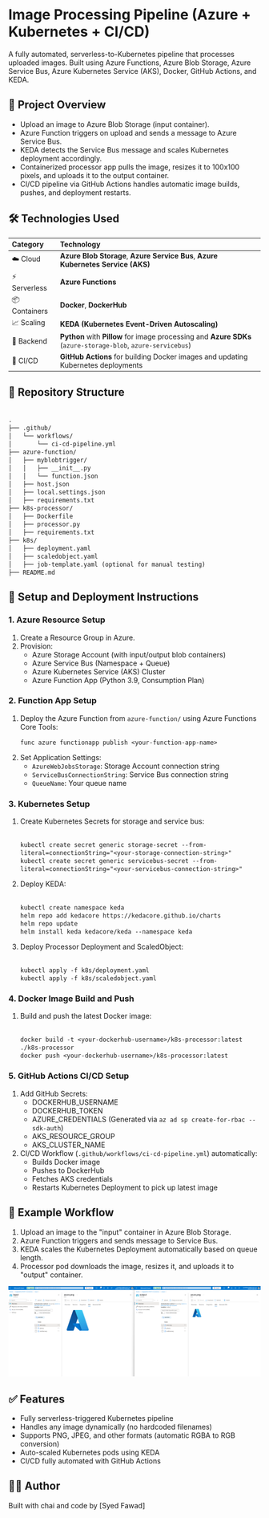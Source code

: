 <h1>Image Processing Pipeline (Azure + Kubernetes + CI/CD)</h1>

<p>A fully automated, serverless-to-Kubernetes pipeline that processes uploaded images. Built using Azure Functions, Azure Blob Storage, Azure Service Bus, Azure Kubernetes Service (AKS), Docker, GitHub Actions, and KEDA.</p>

<h2>🚀 Project Overview</h2>

<ul>
<li>Upload an image to Azure Blob Storage (input container).</li>
<li>Azure Function triggers on upload and sends a message to Azure Service Bus.</li>
<li>KEDA detects the Service Bus message and scales Kubernetes deployment accordingly.</li>
<li>Containerized processor app pulls the image, resizes it to 100x100 pixels, and uploads it to the output container.</li>
<li>CI/CD pipeline via GitHub Actions handles automatic image builds, pushes, and deployment restarts.</li>
</ul>

<h2>🛠️ Technologies Used</h2>

| Category | Technology |
|:---|:---|
| ☁️ Cloud | **Azure Blob Storage**, **Azure Service Bus**, **Azure Kubernetes Service (AKS)** |
| ⚡ Serverless | **Azure Functions** |
| 📦 Containers | **Docker**, **DockerHub** |
| 📈 Scaling | **KEDA (Kubernetes Event-Driven Autoscaling)** |
| 🐍 Backend | **Python** with **Pillow** for image processing and **Azure SDKs** (`azure-storage-blob`, `azure-servicebus`) |
| 🔁 CI/CD | **GitHub Actions** for building Docker images and updating Kubernetes deployments |

<h2>📂 Repository Structure</h2>

<pre><code>
.
├── .github/
│   └── workflows/
│       └── ci-cd-pipeline.yml
├── azure-function/
│   ├── myblobtrigger/
│   │   ├── __init__.py
│   │   └── function.json
│   ├── host.json
│   ├── local.settings.json
│   ├── requirements.txt
├── k8s-processor/
│   ├── Dockerfile
│   ├── processor.py
│   ├── requirements.txt
├── k8s/
│   ├── deployment.yaml
│   ├── scaledobject.yaml
│   ├── job-template.yaml (optional for manual testing)
├── README.md
</code></pre>

<h2>🔧 Setup and Deployment Instructions</h2>

<h3>1. Azure Resource Setup</h3>
<ol>
<li>Create a Resource Group in Azure.</li>
<li>Provision:
  <ul>
    <li>Azure Storage Account (with input/output blob containers)</li>
    <li>Azure Service Bus (Namespace + Queue)</li>
    <li>Azure Kubernetes Service (AKS) Cluster</li>
    <li>Azure Function App (Python 3.9, Consumption Plan)</li>
  </ul>
</li>
</ol>

<h3>2. Function App Setup</h3>
<ol>
<li>Deploy the Azure Function from <code>azure-function/</code> using Azure Functions Core Tools:
<pre><code>func azure functionapp publish &lt;your-function-app-name&gt;</code></pre>
</li>
<li>Set Application Settings:
  <ul>
    <li><code>AzureWebJobsStorage</code>: Storage Account connection string</li>
    <li><code>ServiceBusConnectionString</code>: Service Bus connection string</li>
    <li><code>QueueName</code>: Your queue name</li>
  </ul>
</li>
</ol>

<h3>3. Kubernetes Setup</h3>
<ol>
<li>Create Kubernetes Secrets for storage and service bus:
<pre><code>
kubectl create secret generic storage-secret --from-literal=connectionString="&lt;your-storage-connection-string&gt;"
kubectl create secret generic servicebus-secret --from-literal=connectionString="&lt;your-servicebus-connection-string&gt;"
</code></pre>
</li>

<li>Deploy KEDA:
<pre><code>
kubectl create namespace keda
helm repo add kedacore https://kedacore.github.io/charts
helm repo update
helm install keda kedacore/keda --namespace keda
</code></pre>
</li>

<li>Deploy Processor Deployment and ScaledObject:
<pre><code>
kubectl apply -f k8s/deployment.yaml
kubectl apply -f k8s/scaledobject.yaml
</code></pre>
</li>
</ol>

<h3>4. Docker Image Build and Push</h3>
<ol>
<li>Build and push the latest Docker image:
<pre><code>
docker build -t &lt;your-dockerhub-username&gt;/k8s-processor:latest ./k8s-processor
docker push &lt;your-dockerhub-username&gt;/k8s-processor:latest
</code></pre>
</li>
</ol>

<h3>5. GitHub Actions CI/CD Setup</h3>
<ol>
<li>Add GitHub Secrets:
  <ul>
    <li>DOCKERHUB_USERNAME</li>
    <li>DOCKERHUB_TOKEN</li>
    <li>AZURE_CREDENTIALS (Generated via <code>az ad sp create-for-rbac --sdk-auth</code>)</li>
    <li>AKS_RESOURCE_GROUP</li>
    <li>AKS_CLUSTER_NAME</li>
  </ul>
</li>
<li>CI/CD Workflow (<code>.github/workflows/ci-cd-pipeline.yml</code>) automatically:
  <ul>
    <li>Builds Docker image</li>
    <li>Pushes to DockerHub</li>
    <li>Fetches AKS credentials</li>
    <li>Restarts Kubernetes Deployment to pick up latest image</li>
  </ul>
</li>
</ol>

<h2>📸 Example Workflow</h2>

<ol>
<li>Upload an image to the "input" container in Azure Blob Storage.</li>
<li>Azure Function triggers and sends message to Service Bus.</li>
<li>KEDA scales the Kubernetes Deployment automatically based on queue length.</li>
<li>Processor pod downloads the image, resizes it, and uploads it to "output" container.</li>
</ol>

![Screenshot](azure-workflow.png)


<h2>✅ Features</h2>

<ul>
<li>Fully serverless-triggered Kubernetes pipeline</li>
<li>Handles any image dynamically (no hardcoded filenames)</li>
<li>Supports PNG, JPEG, and other formats (automatic RGBA to RGB conversion)</li>
<li>Auto-scaled Kubernetes pods using KEDA</li>
<li>CI/CD fully automated with GitHub Actions</li>
</ul>

## 👨‍💻 Author

Built with chai and code by [Syed Fawad]

